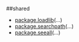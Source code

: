
##shared

- [package.loadlib](nil)(...)
- [package.searchpath](nil)(...)
- [package.seeall](nil)(...)